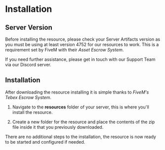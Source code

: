 # Installation

## Server Version

Before installing the resource, please check your Server Artifacts version as you must be using at least version 4752 for our resources to work. This is a requirement set by FiveM with their _Asset Escrow System_.

If you need further assistance, please get in touch with our Support Team via our Discord server.

## Installation

After downloading the resource installing it is simple thanks to _FiveM's Tebex Escrow System_.

1. Navigate to the **resources** folder of your server, this is where you'll install the resource.

2. Create a new folder for the resource and place the contents of the zip file inside it that you previously downloaded.

There are no additional steps to the installation, the resource is now ready to be started and configured if needed.

